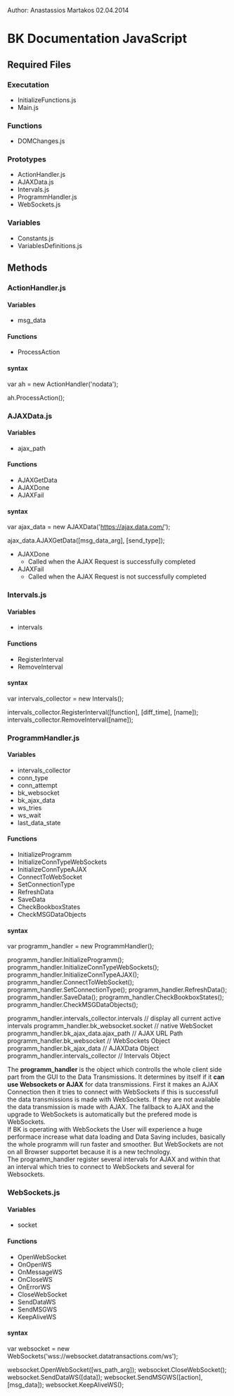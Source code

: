Author:
Anastassios Martakos
02.04.2014

# BK Documentation JavaScript

## Required Files
### Executation
  -  InitializeFunctions.js
  -  Main.js
### Functions
  -  DOMChanges.js
### Prototypes
  -  ActionHandler.js
  -  AJAXData.js
  -  Intervals.js
  -  ProgrammHandler.js
  -  WebSockets.js
### Variables
  -  Constants.js
  -  VariablesDefinitions.js

## Methods
### ActionHandler.js

#### Variables
  -  msg_data
#### Functions
  -  ProcessAction
#### syntax
var ah = new ActionHandler('nodata');

ah.ProcessAction();

### AJAXData.js

#### Variables
  -  ajax_path
#### Functions
  -  AJAXGetData
  -  AJAXDone
  -  AJAXFail
#### syntax
var ajax_data = new AJAXData('https://ajax.data.com/');

ajax_data.AJAXGetData([msg_data_arg], [send_type]);

  -  AJAXDone
       -  Called when the AJAX Request is successfully completed
  -  AJAXFail
       -  Called when the AJAX Request is not successfully completed

### Intervals.js

#### Variables
  -  intervals
#### Functions
  -  RegisterInterval
  -  RemoveInterval
#### syntax
var intervals_collector = new Intervals();

intervals_collector.RegisterInterval([function], [diff_time], [name]);
intervals_collector.RemoveInterval([name]);

### ProgrammHandler.js

#### Variables
  -  intervals_collector
  -  conn_type
  -  conn_attempt
  -  bk_websocket
  -  bk_ajax_data
  -  ws_tries
  -  ws_wait
  -  last_data_state
#### Functions
  -  InitializeProgramm
  -  InitializeConnTypeWebSockets
  -  InitializeConnTypeAJAX
  -  ConnectToWebSocket
  -  SetConnectionType
  -  RefreshData
  -  SaveData
  -  CheckBookboxStates
  -  CheckMSGDataObjects
#### syntax
var programm_handler = new ProgrammHandler();

programm_handler.InitializeProgramm();
programm_handler.InitializeConnTypeWebSockets();
programm_handler.InitializeConnTypeAJAX();
programm_handler.ConnectToWebSocket();
programm_handler.SetConnectionType();
programm_handler.RefreshData();
programm_handler.SaveData();
programm_handler.CheckBookboxStates();
programm_handler.CheckMSGDataObjects();

programm_handler.intervals_collector.intervals  //  display all current active intervals
programm_handler.bk_websocket.socket            //  native WebSocket
programm_handler.bk_ajax_data.ajax_path         //  AJAX URL Path
programm_handler.bk_websocket                   //  WebSockets Object
programm_handler.bk_ajax_data                   //  AJAXData Object
programm_handler.intervals_collector            //  Intervals Object

The **programm_handler** is the object which controlls the whole client side part from the GUI to the Data Transmissions. It determines by itself if it **can use Websockets or AJAX** for data transmissions. First it makes an AJAX Connection then it tries to connect with WebSockets if this is successfull the data transmissions is made with WebSockets. If they are not available the data transmission is made with AJAX. The fallback to AJAX and the upgrade to WebSockets is automatically but the prefered mode is WebSockets.  
If BK is operating with WebSockets the User will experience a huge performace increase what data loading and Data Saving includes, basically the whole programm will run faster and smoother. But WebSockets are not on all Browser supportet because it is a new technology.  
The programm_handler register several intervals for AJAX and within that an interval which tries to connect to WebSockets and several for Websockets.

### WebSockets.js

#### Variables
  -  socket
#### Functions
  -  OpenWebSocket
  -  OnOpenWS
  -  OnMessageWS
  -  OnCloseWS
  -  OnErrorWS
  -  CloseWebSocket
  -  SendDataWS
  -  SendMSGWS
  -  KeepAliveWS
#### syntax
var websocket = new WebSockets('wss://websocket.datatransactions.com/ws');

websocket.OpenWebSocket([ws_path_arg]);
websocket.CloseWebSocket();
websocket.SendDataWS([data]);
websocket.SendMSGWS([action], [msg_data]);
websocket.KeepAliveWS();
